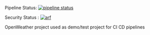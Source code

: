 Pipeline Status: [![pipeline status](https://git.kube.agile4security.io/lab/demolabnodejs/badges/master/pipeline.svg)](https://git.kube.agile4security.io/lab/demolabnodejs/-/commits/master)


Security Status : 
[![arf](https://img.shields.io/badge/Fortify-Passed-Green)]()

OpenWeather project used as demo/test project for CI CD pipelines
